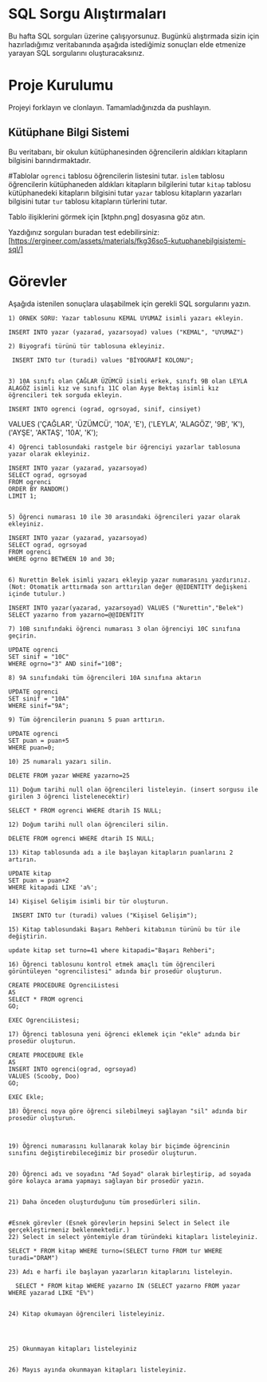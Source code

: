 # SQL Sorgu Alıştırmaları

Bu hafta SQL sorguları üzerine çalışıyorsunuz. Bugünkü alıştırmada sizin için hazırladığımız veritabanında aşağıda istediğimiz sonuçları elde etmenize yarayan SQL sorgularını oluşturacaksınız.

# Proje Kurulumu
Projeyi forklayın ve clonlayın. Tamamladığınızda da pushlayın.

## Kütüphane Bilgi Sistemi

Bu veritabanı, bir okulun kütüphanesinden öğrencilerin aldıkları kitapların bilgisini barındırmaktadır.

#Tablolar 
`ogrenci` tablosu öğrencilerin listesini tutar.
`islem` tablosu öğrencilerin kütüphaneden aldıkları kitapların bilgilerini tutar
`kitap` tablosu kütüphanedeki kitapların bilgisini tutar
`yazar` tablosu kitapların yazarları bilgisini tutar
`tur` tablosu kitapların türlerini tutar.

Tablo ilişiklerini görmek için [ktphn.png] dosyasına göz atın.

Yazdığınız sorguları buradan test edebilirsiniz: [https://ergineer.com/assets/materials/fkg36so5-kutuphanebilgisistemi-sql/]



# Görevler
Aşağıda istenilen sonuçlara ulaşabilmek için gerekli SQL sorgularını yazın. 



	1) ÖRNEK SORU: Yazar tablosunu KEMAL UYUMAZ isimli yazarı ekleyin.
	
	INSERT INTO yazar (yazarad, yazarsoyad) values ("KEMAL", "UYUMAZ")
	
	2) Biyografi türünü tür tablosuna ekleyiniz.
	
	 INSERT INTO tur (turadi) values "BİYOGRAFİ KOLONU";

	
	3) 10A sınıfı olan ÇAĞLAR ÜZÜMCÜ isimli erkek, sınıfı 9B olan LEYLA ALAGÖZ isimli kız ve sınıfı 11C olan Ayşe Bektaş isimli kız öğrencileri tek sorguda ekleyin. 
	
	INSERT INTO ogrenci (ograd, ogrsoyad, sinif, cinsiyet)
VALUES
    ('ÇAĞLAR', 'ÜZÜMCÜ', '10A', 'E'),
    ('LEYLA', 'ALAGÖZ', '9B', 'K'),
    ('AYŞE', 'AKTAŞ', '10A', 'K');
	
	4) Öğrenci tablosundaki rastgele bir öğrenciyi yazarlar tablosuna yazar olarak ekleyiniz.
	
	INSERT INTO yazar (yazarad, yazarsoyad)
	SELECT ograd, ogrsoyad
	FROM ogrenci
	ORDER BY RANDOM()
	LIMIT 1;

	
	5) Öğrenci numarası 10 ile 30 arasındaki öğrencileri yazar olarak ekleyiniz.
	
	INSERT INTO yazar (yazarad, yazarsoyad)
	SELECT ograd, ogrsoyad
	FROM ogrenci
	WHERE ogrno BETWEEN 10 and 30;

	
	6) Nurettin Belek isimli yazarı ekleyip yazar numarasını yazdırınız.
	(Not: Otomatik arttırmada son arttırılan değer @@IDENTITY değişkeni içinde tutulur.)
	
	INSERT INTO yazar(yazarad, yazarsoyad) VALUES ("Nurettin","Belek") SELECT yazarno from yazarno=@@IDENTITY
	
	7) 10B sınıfındaki öğrenci numarası 3 olan öğrenciyi 10C sınıfına geçirin.
	
	UPDATE ogrenci
	SET sinif = "10C"
	WHERE ogrno="3" AND sinif="10B";

	8) 9A sınıfındaki tüm öğrencileri 10A sınıfına aktarın
	
	UPDATE ogrenci
	SET sinif = "10A"
	WHERE sinif="9A";

	9) Tüm öğrencilerin puanını 5 puan arttırın.
	
	UPDATE ogrenci
	SET puan = puan+5
	WHERE puan=0;
	
	10) 25 numaralı yazarı silin.

	DELETE FROM yazar WHERE yazarno=25

	11) Doğum tarihi null olan öğrencileri listeleyin. (insert sorgusu ile girilen 3 öğrenci listelenecektir)
	
	SELECT * FROM ogrenci WHERE dtarih IS NULL; 

	12) Doğum tarihi null olan öğrencileri silin. 
	
	DELETE FROM ogrenci WHERE dtarih IS NULL; 
	
	13) Kitap tablosunda adı a ile başlayan kitapların puanlarını 2 artırın.
	
	UPDATE kitap
	SET puan = puan+2
	WHERE kitapadi LIKE 'a%';
	
	14) Kişisel Gelişim isimli bir tür oluşturun.
	
	 INSERT INTO tur (turadi) values ("Kişisel Gelişim");
	
	15) Kitap tablosundaki Başarı Rehberi kitabının türünü bu tür ile değiştirin.
	
	update kitap set turno=41 where kitapadi="Başarı Rehberi";
	
	16) Öğrenci tablosunu kontrol etmek amaçlı tüm öğrencileri görüntüleyen "ogrencilistesi" adında bir prosedür oluşturun.
	
	CREATE PROCEDURE OgrenciListesi
	AS
	SELECT * FROM ogrenci
	GO;

	EXEC OgrenciListesi;
	
	17) Öğrenci tablosuna yeni öğrenci eklemek için "ekle" adında bir prosedür oluşturun.
	
	CREATE PROCEDURE Ekle	
	AS
	INSERT INTO ogrenci(ograd, ogrsoyad)
	VALUES (Scooby, Doo) 
	GO;

	EXEC Ekle;

	18) Öğrenci noya göre öğrenci silebilmeyi sağlayan "sil" adında bir prosedür oluşturun.
	

	
	19) Öğrenci numarasını kullanarak kolay bir biçimde öğrencinin sınıfını değiştirebileceğimiz bir prosedür oluşturun.
	
	
	20) Öğrenci adı ve soyadını "Ad Soyad" olarak birleştirip, ad soyada göre kolayca arama yapmayı sağlayan bir prosedür yazın.
	
	
	21) Daha önceden oluşturduğunu tüm prosedürleri silin.
	
	
	#Esnek görevler (Esnek görevlerin hepsini Select in Select ile gerçekleştirmeniz beklenmektedir.)
	22) Select in select yöntemiyle dram türündeki kitapları listeleyiniz.
	
	SELECT * FROM kitap WHERE turno=(SELECT turno FROM tur WHERE turadi="DRAM")

	23) Adı e harfi ile başlayan yazarların kitaplarını listeleyin.
	
	  SELECT * FROM kitap WHERE yazarno IN (SELECT yazarno FROM yazar WHERE yazarad LIKE "E%")

	
	24) Kitap okumayan öğrencileri listeleyiniz.
	


	
	25) Okunmayan kitapları listeleyiniz

	
	26) Mayıs ayında okunmayan kitapları listeleyiniz.
